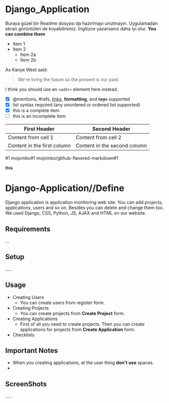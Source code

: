 # Django_Application

Buraya güzel bir Readme dosyası da hazırlmayı unutmayın. Uygulamadan ekran görüntüleri de koyabilirsiniz. İngilizce yazarsanız daha iyi olur.
**You can combine them**
* Item 1
* Item 2
  * Item 2a
  * Item 2b

As Kanye West said:

> We're living the future so
> the present is our past.  

I think you should use an
`<addr>` element here instead.

- [x] @mentions, #refs, [links](), **formatting**, and <del>tags</del> supported
- [x] list syntax required (any unordered or ordered list supported)
- [x] this is a complete item
- [ ] this is an incomplete item

First Header | Second Header
------------ | -------------
Content from cell 1 | Content from cell 2
Content in the first column | Content in the second column

#1
mojombo#1
mojombo/github-flavored-markdown#1

~~this~~

# Django-Application//Define
 Django application is application monitoring web site. You can add projects, applications, users and so on. Besides you can delete and change them too. We used Django, CSS, Python, JS, AJAX and HTML on our website.

## Requirements
 ...

## Setup
  .....
## Usage
  * Creating Users
    * You can create users from register form.
  * Creating Projects
    * You can create projects from **Create Project** form.
  * Creating Applications
    * First of all you need to create projects. Then you can create applications for projects from **Create Application** form.
  * Checklists
## Important Notes
  * When you creating applications, at the user thing **don't use** spaces.
  * 
## ScreenShots
  .....
